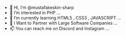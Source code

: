   - 👋 Hi, I’m @mustafakeskin-sharp 
- 👀 I’m interested in PHP ...
- 🌱 I’m currently learning HTML5 , CSS3 , JAVASCRIPT ...
- 💞️ I Want to Partner with Large Software Companies ...
- 📫  You can reach me on Discord and Instagram ...

<!---
mustafakeskin-sharp/mustafakeskin-sharp is a ✨ special ✨ repository because its `README.md` (this file) appears on your GitHub profile.
You can click the Preview link to take a look at your changes.
--->
